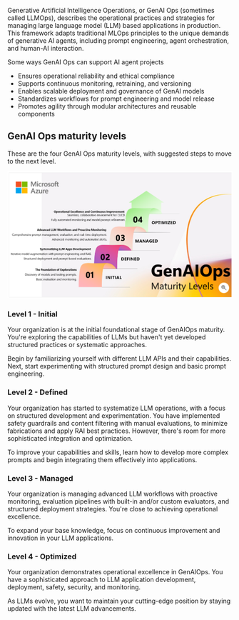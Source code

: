 Generative Artificial Intelligence Operations, or GenAI Ops (sometimes
called LLMOps), describes the operational practices and strategies for
managing large language model (LLM) based applications in production.
This framework adapts traditional MLOps principles to the unique demands
of generative AI agents, including prompt engineering, agent
orchestration, and human-AI interaction.

Some ways GenAI Ops can support AI agent projects

- Ensures operational reliability and ethical compliance
- Supports continuous monitoring, retraining, and versioning
- Enables scalable deployment and governance of GenAI models
- Standardizes workflows for prompt engineering and model release
- Promotes agility through modular architectures and reusable components

## GenAI Ops maturity levels

These are the four GenAI Ops maturity levels, with suggested steps to
move to the next level.

[![A diagram showing the four GenAIOps maturity levels.](../media/maturity-level.png)](../media/maturity-level-big.png#lightbox)

### Level 1 - Initial

Your organization is at the initial foundational stage of GenAIOps
maturity. You're exploring the capabilities of LLMs but haven't yet
developed structured practices or systematic approaches.

Begin by familiarizing yourself with different LLM APIs and their
capabilities. Next, start experimenting with structured prompt design
and basic prompt engineering.

### Level 2 - Defined

Your organization has started to systematize LLM operations, with a
focus on structured development and experimentation. You have
implemented safety guardrails and content filtering with manual
evaluations, to minimize fabrications and apply RAI best practices.
However, there's room for more sophisticated integration and
optimization.

To improve your capabilities and skills, learn how to develop more
complex prompts and begin integrating them effectively into
applications.

### Level 3 - Managed

Your organization is managing advanced LLM workflows with proactive
monitoring, evaluation pipelines with built-in and/or custom evaluators,
and structured deployment strategies. You're close to achieving
operational excellence.

To expand your base knowledge, focus on continuous improvement and
innovation in your LLM applications.

### Level 4 - Optimized

Your organization demonstrates operational excellence in GenAIOps. You
have a sophisticated approach to LLM application development,
deployment, safety, security, and monitoring.

As LLMs evolve, you want to maintain your cutting-edge position by
staying updated with the latest LLM advancements.

